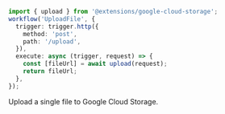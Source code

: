 ```ts
import { upload } from '@extensions/google-cloud-storage';
workflow('UploadFile', {
  trigger: trigger.http({
    method: 'post',
    path: '/upload',
  }),
  execute: async (trigger, request) => {
    const [fileUrl] = await upload(request);
    return fileUrl;
  },
});
```

<Footer
 gist="6d65224d9127b511672aa24106180877"
>
Upload a single file to Google Cloud Storage.
</Footer>
